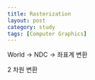 ```yaml
---
title: Rasterization
layout: post
category: study
tags: [Computer Graphics]
---
```


World -> NDC -> 좌표계 변환

2 차원 변환 